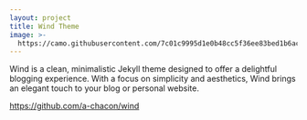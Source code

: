```yaml
---
layout: project
title: Wind Theme
image: >-
  https://camo.githubusercontent.com/7c01c9995d1e0b48cc5f36ee83bed1b6ac8ae13b0f4b0d5299b7cca266307b83/68747470733a2f2f692e706f7374696d672e63632f50715973515837312f57696e642d57726974652d616e2d617765736f6d652d6465736372697074696f6e2d666f722d796f75722d6e65772d736974652d686572652d596f752d63616e2d656469742d746869732d6c696e652d696e2d636f6e6669672d796d6c2d49742e706e67
---
```

Wind is a clean, minimalistic Jekyll theme designed to offer a delightful blogging experience. With a focus on simplicity and aesthetics, Wind brings an elegant touch to your blog or personal website.

<https://github.com/a-chacon/wind>
